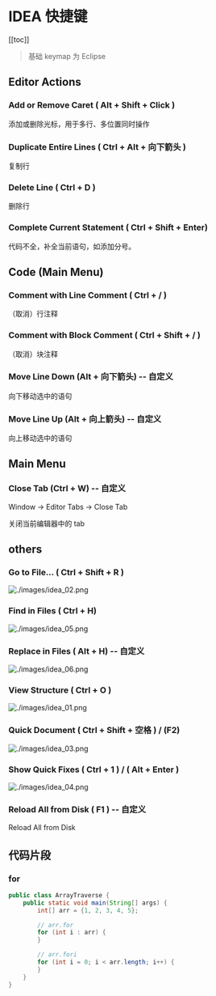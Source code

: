 # IDEA 快捷键

[[toc]]

>基础 keymap 为 Eclipse


## Editor Actions

### Add or Remove Caret ( Alt + Shift + Click )

添加或删除光标，用于多行、多位置同时操作

### Duplicate Entire Lines ( Ctrl + Alt + 向下箭头 )

复制行

### Delete Line ( Ctrl + D )

删除行

### Complete Current Statement ( Ctrl + Shift + Enter)

代码不全，补全当前语句，如添加分号。


## Code (Main Menu)

### Comment with Line Comment ( Ctrl + / )

（取消）行注释

### Comment with Block Comment ( Ctrl + Shift + / )

（取消）块注释

### Move Line Down (Alt + 向下箭头) -- 自定义

向下移动选中的语句

### Move Line Up (Alt + 向上箭头) -- 自定义

向上移动选中的语句

## Main Menu

### Close Tab (Ctrl + W) -- 自定义

Window -> Editor Tabs -> Close Tab

关闭当前编辑器中的 tab

## others

### Go to File... ( Ctrl + Shift + R )

![./images/idea_02.png](./images/idea_02.png)

### Find in Files ( Ctrl + H)

![./images/idea_05.png](./images/idea_05.png)

### Replace in Files ( Alt + H) -- 自定义

![./images/idea_06.png](./images/idea_06.png)

### View Structure ( Ctrl + O )

![./images/idea_01.png](./images/idea_01.png)

### Quick Document ( Ctrl + Shift + 空格 ) / (F2)

![./images/idea_03.png](./images/idea_03.png)

### Show Quick Fixes ( Ctrl + 1 ) / ( Alt + Enter )

![./images/idea_04.png](./images/idea_04.png)

### Reload All from Disk ( F1 ) -- 自定义

Reload All from Disk

## 代码片段

### for

```java
public class ArrayTraverse {
    public static void main(String[] args) {
        int[] arr = {1, 2, 3, 4, 5};

        // arr.for
        for (int i : arr) {
        }

        // arr.fori
        for (int i = 0; i < arr.length; i++) {
        }
    }
}
```